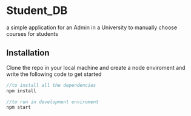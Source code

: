 # Student_DB

a simple application for an Admin in a University to manually choose courses for students

## Installation

Clone the repo in your local machine and create a node enviroment and write the following code to get started

```javascript
//to install all the dependencies
npm install

//to run in development enviroment
npm start
```
